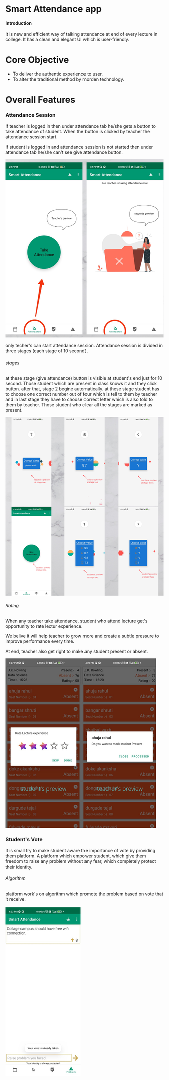 # Smart Attendance app
#### Introduction
It is new and efficient way of talking attendance at end of every lecture in college.
It has a clean and elegant UI which is user-friendly.
# Core Objective
- To deliver the authentic experience to user.
- To alter the traditional method by morden technology.

# Overall Features
### Attendance Session 
If teacher is logged in then under attendance tab he/she gets a button to take attendance of student. When the button is clicked by teacher the attendance session start.

If student is logged in and attendance session is not started then under attendance tab he/she can't see give attendance button.

![](images/screen_shot_1.png)

only techer's can start attendance session.  Attendance session is divided in three stages (each stage of 10 second).
###### stages
at these stage (give attendance) button is visible at student's end just for 10 second. Those student which are present in class knows it and they click button.
after that, stage 2 begine automatically. at these stage student has to choose one correct number out of four which is tell to them by teacher and in last stage they have to choose correct letter which is also told to them by teacher. Those student who clear all the stages are marked as present.

![](images/screen_shot_3.png)

###### Rating
When any teacher take attendance, student who attend lecture get's opportunity to  rate lectur experience. 

We belive it will help teacher to grow more and create a subtle pressure to improve performance every time.
  
At end, teacher also get right to make any student present or absent. 


![](images/screen_shot_4.png)


### Student's Vote
It is small try to make student aware the importance of vote by  providing them platform. 
A platform which empower student, which give them freedom to raise any problem without any fear, which completely protect their identity.
###### Algorithm
platform work's on algorithm which promote the problem based on vote that it receive. 

![](images/screen_shot_5.png)


